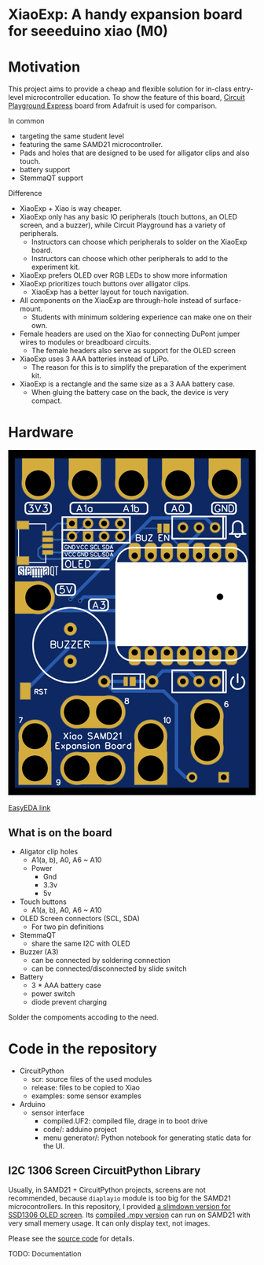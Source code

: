 # XiaoExp: A handy expansion board for seeeduino xiao (M0)

# Motivation

This project aims to provide a cheap and flexible solution for in-class entry-level microcontroller education.
To show the feature of this board,
[Circuit Playground Express](https://www.adafruit.com/product/3333) board from Adafruit is used for comparison.

In common
- targeting the same student level
- featuring the same SAMD21 microcontroller.
- Pads and holes that are designed to be used for alligator clips and also touch.
- battery support
- StemmaQT support

Difference
- XiaoExp + Xiao is way cheaper.
- XiaoExp only has any basic IO peripherals (touch buttons, an OLED screen, and a buzzer), while Circuit Playground has a variety of peripherals.
    - Instructors can choose which peripherals to solder on the XiaoExp board.
    - Instructors can choose which other peripherals to add to the experiment kit.
- XiaoExp prefers OLED over RGB LEDs to show more information
- XiaoExp prioritizes touch buttons over alligator clips.
    - XiaoExp has a better layout for touch navigation.
- All components on the XiaoExp are through-hole instead of surface-mount.
    - Students with minimum soldering experience can make one on their own.
- Female headers are used on the Xiao for connecting DuPont jumper wires to modules or breadboard circuits.
    - The female headers also serve as support for the OLED screen
- XiaoExp uses 3 AAA batteries instead of LiPo.
    - The reason for this is to simplify the preparation of the experiment kit.
- XiaoExp is a rectangle and the same size as a 3 AAA battery case.
    - When gluing the battery case on the back, the device is very compact.

# Hardware

![](media/2022-04-28-13-59-01.png)

[EasyEDA link](https://oshwlab.com/urfdvw/sensor-camp_copy_copy_copy_copy_copy_copy_copy_copy_copy_copy_copy_copy_copy_copy_copy)

## What is on the board

- Aligator clip holes
    - A1(a, b), A0, A6 ~ A10
    - Power
        - Gnd
        - 3.3v
        - 5v
- Touch buttons
    - A1(a, b), A0, A6 ~ A10
- OLED Screen connectors (SCL, SDA)
    - For two pin definitions
- StemmaQT 
    - share the same I2C with OLED
- Buzzer (A3)
    - can be connected by soldering connection
    - can be connected/disconnected by slide switch
- Battery
    - 3 * AAA battery case
    - power switch
    - diode prevent charging

Solder the compoments accoding to the need.

# Code in the repository
- CircuitPython
    - scr: source files of the used modules
    - release: files to be copied to Xiao
    - examples: some sensor examples
- Arduino
    - sensor interface
        - compiled.UF2: compiled file, drage in to boot drive
        - code/: adduino project
        - menu generator/: Python notebook for generating static data for the UI.

## I2C 1306 Screen CircuitPython Library
Usually, in SAMD21 + CircuitPython projects,
screens are not recommended,
because `diaplayio` module is too big for the SAMD21 microcontrollers.
In this repository, 
I provided [a slimdown version for SSD1306 OLED screen](./CircuitPython/src/ssd1306.py).
Its [compiled .mpy version](./CircuitPython/release/release/lib/ssd1306.mpy) can run on SAMD21 with very small memery usage.
It can only display text,
not images.

Please see the [source code](./CircuitPython/src/ssd1306.py) for details.

TODO: Documentation